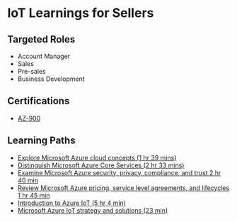 # IoT Learnings for Sellers

## Targeted Roles

* Account Manager
* Sales
* Pre-sales
* Business Development

## Certifications

* [AZ-900](https://docs.microsoft.com/en-us/learn/certifications/azure-fundamentals)

## Learning Paths

* [Explore Microsoft Azure cloud concepts (1 hr 39 mins)](https://docs.microsoft.com/en-us/learn/paths/explore-microsoft-azure-cloud-concepts/)
* [Distinguish Microsoft Azure Core Services (2 hr 33 mins)](https://docs.microsoft.com/en-us/learn/paths/distinguish-microsoft-azure-core-services/)
* [Examine Microsoft Azure security, privacy, compliance, and trust 2 hr 40 min](https://docs.microsoft.com/en-us/learn/paths/examine-microsoft-azure-security-privacy-compliance-trust/)
* [Review Microsoft Azure pricing, service level agreements, and lifecycles 1 hr 45 min](https://docs.microsoft.com/en-us/learn/paths/review-microsoft-azure-pricing-slas-lifecycles/)
* [Introduction to Azure IoT (5 hr 4 min)](https://docs.microsoft.com/en-us/learn/paths/introduction-to-azure-iot/)
* [Microsoft Azure IoT strategy and solutions
 (23 min)](https://docs.microsoft.com/en-us/learn/modules/azure-iot-strategy-and-solutions/)